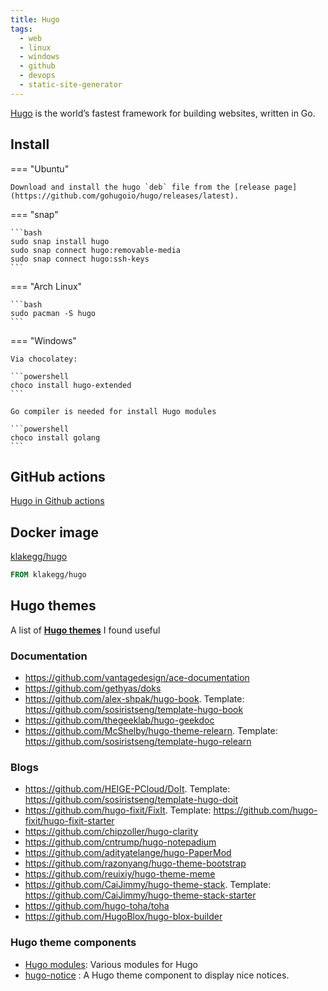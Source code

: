 ```yaml
---
title: Hugo
tags:
  - web
  - linux
  - windows
  - github
  - devops
  - static-site-generator
---
```


[Hugo](https://gohugo.io/) is the world’s fastest framework for building websites, written in Go.

## Install

=== "Ubuntu"

    Download and install the hugo `deb` file from the [release page](https://github.com/gohugoio/hugo/releases/latest).

=== "snap"

    ```bash
    sudo snap install hugo
    sudo snap connect hugo:removable-media
    sudo snap connect hugo:ssh-keys
    ```

=== "Arch Linux"

    ```bash
    sudo pacman -S hugo
    ```

=== "Windows"

    Via chocolatey:

    ```powershell
    choco install hugo-extended
    ```

    Go compiler is needed for install Hugo modules

    ```powershell
    choco install golang
    ```

## GitHub actions

[Hugo in Github actions](../../../code/devops/github-actions/list-of-github-actions/hugo-gha.md)

## Docker image

[klakegg/hugo](https://hub.docker.com/r/klakegg/hugo/)

```dockerfile
FROM klakegg/hugo
```

## Hugo themes

A list of **[Hugo themes](https://themes.gohugo.io/)** I found useful

### Documentation

- https://github.com/vantagedesign/ace-documentation
- https://github.com/gethyas/doks
- https://github.com/alex-shpak/hugo-book. Template: https://github.com/sosiristseng/template-hugo-book
- https://github.com/thegeeklab/hugo-geekdoc
- https://github.com/McShelby/hugo-theme-relearn. Template: https://github.com/sosiristseng/template-hugo-relearn

### Blogs

- https://github.com/HEIGE-PCloud/DoIt. Template: https://github.com/sosiristseng/template-hugo-doit
- https://github.com/hugo-fixit/FixIt. Template: https://github.com/hugo-fixit/hugo-fixit-starter
- https://github.com/chipzoller/hugo-clarity
- https://github.com/cntrump/hugo-notepadium
- https://github.com/adityatelange/hugo-PaperMod
- https://github.com/razonyang/hugo-theme-bootstrap
- https://github.com/reuixiy/hugo-theme-meme
- https://github.com/CaiJimmy/hugo-theme-stack. Template: https://github.com/CaiJimmy/hugo-theme-stack-starter
- https://github.com/hugo-toha/toha
- https://github.com/HugoBlox/hugo-blox-builder

### Hugo theme components

- [Hugo modules](https://hugomods.com/): Various modules for Hugo
- [hugo-notice](https://github.com/martignoni/hugo-notice) : A Hugo theme component to display nice notices.
